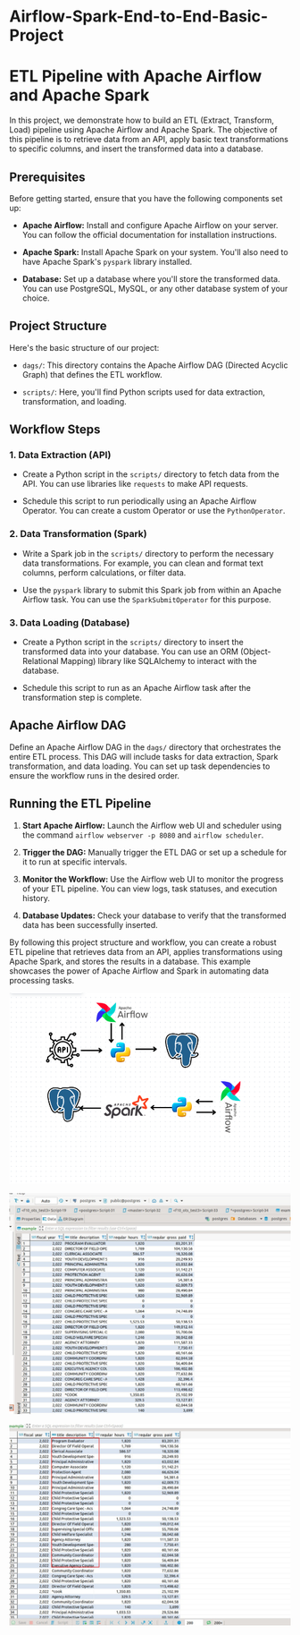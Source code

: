 # Airflow-Spark-End-to-End-Basic-Project
# ETL Pipeline with Apache Airflow and Apache Spark

In this project, we demonstrate how to build an ETL (Extract, Transform, Load) pipeline using Apache Airflow and Apache Spark. The objective of this pipeline is to retrieve data from an API, apply basic text transformations to specific columns, and insert the transformed data into a database.

## Prerequisites

Before getting started, ensure that you have the following components set up:

- **Apache Airflow:** Install and configure Apache Airflow on your server. You can follow the official documentation for installation instructions.

- **Apache Spark:** Install Apache Spark on your system. You'll also need to have Apache Spark's `pyspark` library installed.

- **Database:** Set up a database where you'll store the transformed data. You can use PostgreSQL, MySQL, or any other database system of your choice.

## Project Structure

Here's the basic structure of our project:

- `dags/`: This directory contains the Apache Airflow DAG (Directed Acyclic Graph) that defines the ETL workflow.

- `scripts/`: Here, you'll find Python scripts used for data extraction, transformation, and loading.

## Workflow Steps

### 1. Data Extraction (API)

- Create a Python script in the `scripts/` directory to fetch data from the API. You can use libraries like `requests` to make API requests.

- Schedule this script to run periodically using an Apache Airflow Operator. You can create a custom Operator or use the `PythonOperator`.

### 2. Data Transformation (Spark)

- Write a Spark job in the `scripts/` directory to perform the necessary data transformations. For example, you can clean and format text columns, perform calculations, or filter data.

- Use the `pyspark` library to submit this Spark job from within an Apache Airflow task. You can use the `SparkSubmitOperator` for this purpose.

### 3. Data Loading (Database)

- Create a Python script in the `scripts/` directory to insert the transformed data into your database. You can use an ORM (Object-Relational Mapping) library like SQLAlchemy to interact with the database.

- Schedule this script to run as an Apache Airflow task after the transformation step is complete.

## Apache Airflow DAG

Define an Apache Airflow DAG in the `dags/` directory that orchestrates the entire ETL process. This DAG will include tasks for data extraction, Spark transformation, and data loading. You can set up task dependencies to ensure the workflow runs in the desired order.

## Running the ETL Pipeline

1. **Start Apache Airflow:** Launch the Airflow web UI and scheduler using the command `airflow webserver -p 8080` and `airflow scheduler`.

2. **Trigger the DAG:** Manually trigger the ETL DAG or set up a schedule for it to run at specific intervals.

3. **Monitor the Workflow:** Use the Airflow web UI to monitor the progress of your ETL pipeline. You can view logs, task statuses, and execution history.

4. **Database Updates:** Check your database to verify that the transformed data has been successfully inserted.

By following this project structure and workflow, you can create a robust ETL pipeline that retrieves data from an API, applies transformations using Apache Spark, and stores the results in a database. This example showcases the power of Apache Airflow and Spark in automating data processing tasks.


![proje görseli](images/2023-10-02_13-24.png)


![proje görseli](images/staging.jpeg)


![proje görseli](images/summary.jpeg)
